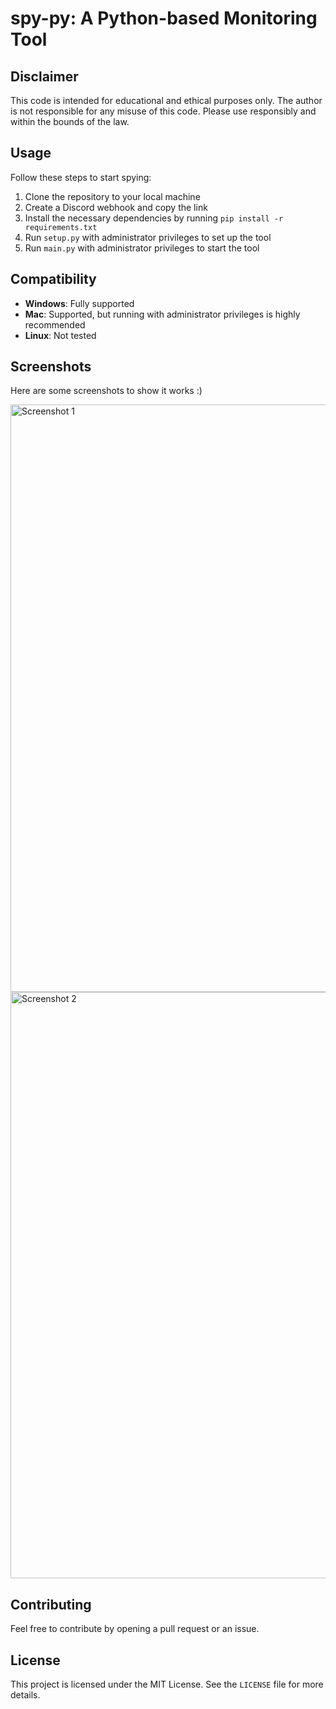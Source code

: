 # spy-py: A Python-based Monitoring Tool

## Disclaimer

This code is intended for educational and ethical purposes only. The author is not responsible for any misuse of this code. Please use responsibly and within the bounds of the law.

## Usage

Follow these steps to start spying:

1. Clone the repository to your local machine
2. Create a Discord webhook and copy the link
3. Install the necessary dependencies by running `pip install -r requirements.txt`
4. Run `setup.py` with administrator privileges to set up the tool
5. Run `main.py` with administrator privileges to start the tool

## Compatibility

- **Windows**: Fully supported
- **Mac**: Supported, but running with administrator privileges is highly recommended
- **Linux**: Not tested

## Screenshots

Here are some screenshots to show it works :)

<img width="940" alt="Screenshot 1" src="https://github.com/mohamed-khettab/spy-py/assets/93957717/45b72312-76a4-4986-9250-0fe7e0e9dffc">
<img width="938" alt="Screenshot 2" src="https://github.com/mohamed-khettab/spy-py/assets/93957717/a9e932cf-b9aa-4d2c-a806-416caf5ed26e">


## Contributing

Feel free to contribute by opening a pull request or an issue.

## License

This project is licensed under the MIT License. See the `LICENSE` file for more details.
